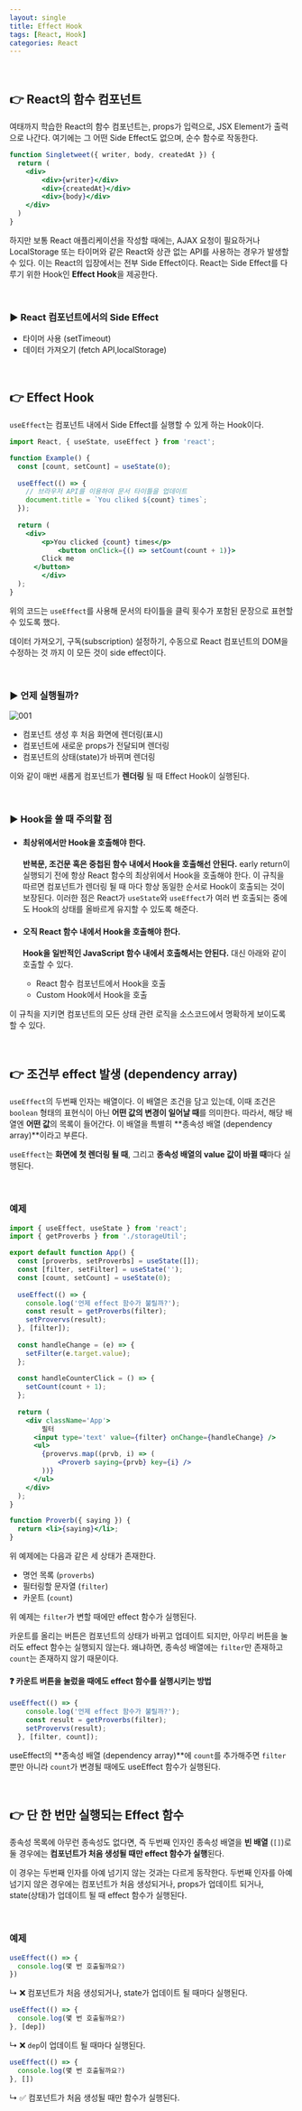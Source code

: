 ```yaml
---
layout: single
title: Effect Hook
tags: [React, Hook]
categories: React
---
```


<br/>

## 👉 React의 함수 컴포넌트

여태까지 학습한 React의 함수 컴포넌트는, props가 입력으로, JSX Element가 출력으로 나간다. 여기에는 그 어떤 Side Effect도 없으며, 순수 함수로 작동한다.

```jsx
function Singletweet({ writer, body, createdAt }) {
  return (
  	<div>
    	<div>{writer}</div>
    	<div>{createdAt}</div>
    	<div>{body}</div>
    </div>
  )
}
```

하지만 보통 React 애플리케이션을 작성할 때에는, AJAX 요청이 필요하거나 LocalStorage 또는 타이머와 같은 React와 상관 없는 API를 사용하는 경우가 발생할 수 있다. 이는 React의 입장에서는 전부 Side Effect이다. React는 Side Effect를 다루기 위한 Hook인 **Effect Hook**을 제공한다.

<br/>

### ▶️ React 컴포넌트에서의 Side Effect

- 타이머 사용 (setTimeout)
- 데이터 가져오기 (fetch API,localStorage)

<br/>

## 👉 Effect Hook

`useEffect`는 컴포넌트 내에서 Side Effect를 실행할 수 있게 하는 Hook이다.

```jsx
import React, { useState, useEffect } from 'react';

function Example() {
  const [count, setCount] = useState(0);
  
  useEffect(() => {
    // 브라우저 API를 이용하여 문서 타이틀을 업데이트
    document.title = `You cliked ${count} times`;
  });
  
  return (
  	<div>
    	<p>You clicked {count} times</p>
			<button onClick={() => setCount(count + 1)}>
        Click me
      </button>
		</div>
  );
}
```

위의 코드는 `useEffect`를 사용해 문서의 타이틀을 클릭 횟수가 포함된 문장으로 표현할 수 있도록 했다.<br/>

데이터 가져오기, 구독(subscription) 설정하기, 수동으로 React 컴포넌트의 DOM을 수정하는 것 까지 이 모든 것이 side effect이다.

<br/>

### ▶️ 언제 실행될까?

![001](/images/2022-12-06-c-effect-hook/001.png)

- 컴포넌트 생성 후 처음 화면에 렌더링(표시)
- 컴포넌트에 새로운 props가 전달되며 렌더링
- 컴포넌트의 상태(state)가 바뀌며 렌더링

이와 같이 매번 새롭게 컴포넌트가 **렌더링** 될 때 Effect Hook이 실행된다.

<br/>

### ▶️ Hook을 쓸 때 주의할 점

- #### **최상위에서만 Hook을 호출해야 한다.**

  **반복문, 조건문 혹은 중첩된 함수 내에서 Hook을 호출해선 안된다.** early return이 실행되기 전에 항상 React 함수의 최상위에서 Hook을 호출해야 한다. 이 규칙을 따르면 컴포넌트가 렌더링 될 때 마다 항상 동일한 순서로 Hook이 호출되는 것이 보장된다.
  이러한 점은 React가 `useState`와 `useEffect`가 여러 번 호출되는 중에도 Hook의 상태를 올바르게 유지할 수 있도록 해준다.

- #### 오직 React 함수 내에서 Hook을 호출해야 한다.

  **Hook을 일반적인 JavaScript 함수 내에서 호출해서는 안된다.** 대신 아래와 같이 호출할 수 있다.

  - React 함수 컴포넌트에서 Hook을 호출
  - Custom Hook에서 Hook을 호출

이 규칙을 지키면 컴포넌트의 모든 상태 관련 로직을 소스코드에서 명확하게 보이도록 할 수 있다.

<br/>

## 👉 조건부 effect 발생 (dependency array)

`useEffect`의 두번째 인자는 배열이다. 이 배열은 조건을 담고 있는데, 이때 조건은 `boolean` 형태의 표현식이 아닌 **어떤 값의 변경이 일어날 때**를 의미한다. 따라서, 해당 배열엔 **어떤 값**의 목록이 들어간다. 이 배열을 특별히 **종속성 배열 (dependency array)**이라고 부른다.<br/>

`useEffect`는 **화면에 첫 렌더링 될 때**, 그리고 **종속성 배열의 value 값이 바뀔 때**마다 실행된다.

<br/>

### 예제

```jsx
import { useEffect, useState } from 'react';
import { getProverbs } from './storageUtil';

export default function App() {
  const [proverbs, setProverbs] = useState([]);
  const [filter, setFilter] = useState('');
  const [count, setCount] = useState(0);
  
  useEffect(() => {
    console.log('언제 effect 함수가 불릴까?');
    const result = getProverbs(filter);
    setProvervs(result);
  }, [filter]);
  
  const handleChange = (e) => {
    setFilter(e.target.value);
  };
  
  const handleCounterClick = () => {
    setCount(count + 1);
  };
  
  return (
  	<div className='App'>
    	필터
      <input type='text' value={filter} onChange={handleChange} />
      <ul>
      	{provervs.map((prvb, i) => (
        	<Proverb saying={prvb} key={i} />
        ))}
      </ul>
    </div>
  );
}

function Proverb({ saying }) {
  return <li>{saying}</li>;
}
```

위 예제에는 다음과 같은 세 상태가 존재한다.

- 명언 목록 (`proverbs`)
- 필터링할 문자열 (`filter`)
- 카운트 (`count`)

위 예제는 `filter`가 변할 때에만 effect 함수가 실행된다. <br/>

카운트를 올리는 버튼은 컴포넌트의 상태가 바뀌고 업데이트 되지만, 아무리 버튼을 눌러도 effect 함수는 실행되지 않는다. 왜냐하면, 종속성 배열에는 `filter`만 존재하고 `count`는 존재하지 않기 때문이다.<br/>

#### ❓ 카운트 버튼을 눌렀을 때에도 effect 함수를 실행시키는 방법

```jsx
useEffect(() => {
    console.log('언제 effect 함수가 불릴까?');
    const result = getProverbs(filter);
    setProvervs(result);
  }, [filter, count]);
```

useEffect의 **종속성 배열 (dependency array)**에 `count`를 추가해주면 `filter` 뿐만 아니라 `count`가 변경될 때에도 useEffect 함수가 실행된다.

<br/>

## 👉 단 한 번만 실행되는 Effect 함수

종속성 목록에 아무런 종속성도 없다면, 즉 두번째 인자인 종속성 배열을 **빈 배열** (`[]`)로 둘 경우에는 **컴포넌트가 처음 생성될 때만 effect 함수가 실행**된다.<br/>

이 경우는 두번째 인자를 아예 넘기지 않는 것과는 다르게 동작한다. 두번째 인자를 아예 넘기지 않은 경우에는 컴포넌트가 처음 생성되거나, props가 업데이트 되거나, state(상태)가 업데이트 될 때 effect 함수가 실행된다.

<br/>

### 예제

```jsx
useEffect(() => {
  console.log(몇 번 호출될까요?)
})
```

↳ ❌ 컴포넌트가 처음 생성되거나, state가 업데이트 될 때마다 실행된다.<br/>

```jsx
useEffect(() => {
  console.log(몇 번 호출될까요?)
}, [dep])
```

↳ ❌ `dep`이 업데이트 될 때마다 실행된다.<br/>

```jsx
useEffect(() => {
  console.log(몇 번 호출될까요?)
}, [])
```

↳ ✅ 컴포넌트가 처음 생성될 때만 함수가 실행된다.

<br/>


